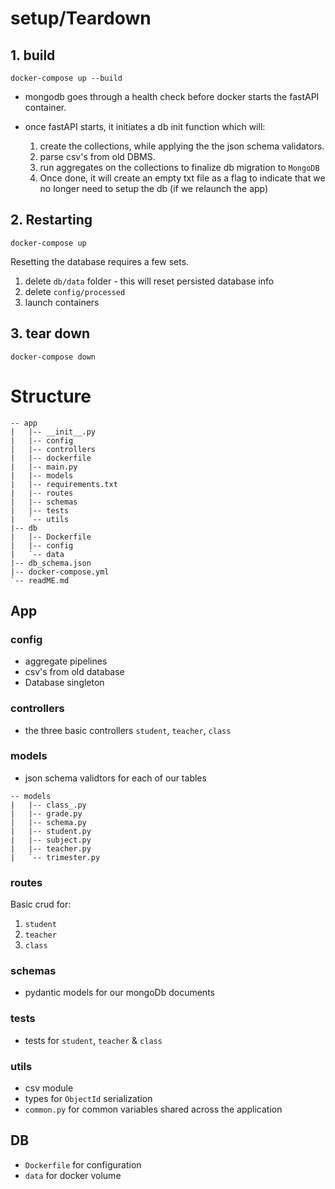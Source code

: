 # setup/Teardown

## 1. build

`docker-compose up --build`

- mongodb goes through a health check before docker starts the fastAPI container.
- once fastAPI starts, it initiates a db init function which will:

    1. create the collections, while applying the the json schema validators.
    2. parse csv's from old DBMS.
    3. run aggregates on the collections to finalize db migration to `MongoDB`
    4. Once done, it will create an empty txt file as a flag to indicate that we no longer need to setup the db (if we relaunch the app)


## 2. Restarting

`docker-compose up`

Resetting the database requires a few sets.

1. delete `db/data` folder - this will reset persisted database info
2. delete `config/processed`
3. launch containers

## 3. tear down

`docker-compose down`


# Structure
```
-- app
|   |-- __init__.py
|   |-- config
|   |-- controllers
|   |-- dockerfile
|   |-- main.py
|   |-- models
|   |-- requirements.txt
|   |-- routes
|   |-- schemas
|   |-- tests
|   `-- utils
|-- db
|   |-- Dockerfile
|   |-- config
|   `-- data
|-- db_schema.json
|-- docker-compose.yml
`-- readME.md
```
## App
### config
- aggregate pipelines
- csv's from old database 
- Database singleton

### controllers
- the three basic controllers `student`, `teacher`, `class`

### models
- json schema validtors for each of our tables

```
-- models
|   |-- class_.py
|   |-- grade.py
|   |-- schema.py
|   |-- student.py
|   |-- subject.py
|   |-- teacher.py
|   `-- trimester.py
```
### routes

Basic crud for:
1. `student`
2. `teacher`
3. `class`

### schemas
- pydantic models for our mongoDb documents

### tests
- tests for `student`, `teacher` & `class`

### utils

- csv module
- types for `ObjectId` serialization
- `common.py` for common variables shared across the application  


## DB

- `Dockerfile` for configuration
- `data` for docker volume